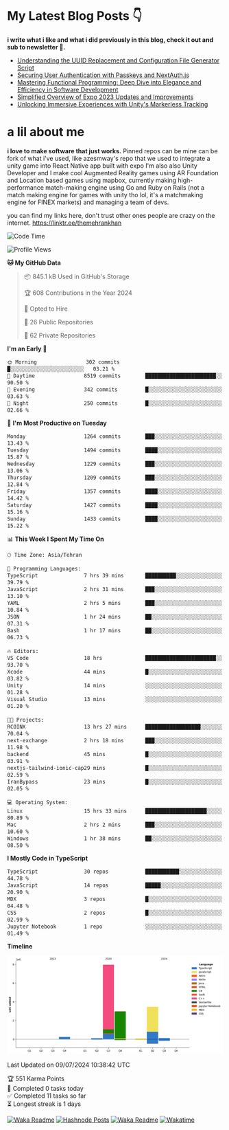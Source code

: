 # My Latest Blog Posts 👇
**i write what i like and what i did previously in this blog, check it out and sub to newsletter 🫡.**

<!-- HASHNODE_BLOG:START -->
- [Understanding the UUID Replacement and Configuration File Generator Script](https://themehrankhan.hashnode.dev/understanding-the-uuid-replacement-and-configuration-file-generator-script)
- [Securing User Authentication with Passkeys and NextAuth.js](https://themehrankhan.hashnode.dev/securing-user-authentication-with-passkeys-and-nextauthjs)
- [Mastering Functional Programming: Deep Dive into Elegance and Efficiency in Software Development](https://themehrankhan.hashnode.dev/mastering-functional-programming-deep-dive-into-elegance-and-efficiency-in-software-development)
- [Simplified Overview of Expo 2023 Updates and Improvements](https://themehrankhan.hashnode.dev/expo-2023-updates-and-features-summary)
- [Unlocking Immersive Experiences with Unity's Markerless Tracking](https://themehrankhan.hashnode.dev/unlocking-immersive-experiences-with-unitys-markerless-tracking)

<!-- HASHNODE_BLOG:END -->

# a lil about me
**i love to make  software that just works.**
Pinned repos can be mine can be fork of what i've used, like azesmway's repo that we used to integrate a unity game into React Native app built with expo I'm also also Unity Developer and I make cool Augmented Reality games using AR Foundation and Location based games using mapbox, currently making high-performance match-making engine using Go and Ruby on Rails (not a match making engine for games with unity tho lol, it's a matchmaking engine for FINEX markets) and managing a team of devs.

you can find my links here, don't trust other ones people are crazy on the internet.
https://linktr.ee/themehrankhan

<!--START_SECTION:waka-->
![Code Time](http://img.shields.io/badge/Code%20Time-494%20hrs%2031%20mins-blue)

![Profile Views](http://img.shields.io/badge/Profile%20Views-309-blue)

**🐱 My GitHub Data** 

> 📦 845.1 kB Used in GitHub's Storage 
 > 
> 🏆 608 Contributions in the Year 2024
 > 
> 💼 Opted to Hire
 > 
> 📜 26 Public Repositories 
 > 
> 🔑 62 Private Repositories 
 > 
**I'm an Early 🐤** 

```text
🌞 Morning                302 commits         █░░░░░░░░░░░░░░░░░░░░░░░░   03.21 % 
🌆 Daytime                8519 commits        ███████████████████████░░   90.50 % 
🌃 Evening                342 commits         █░░░░░░░░░░░░░░░░░░░░░░░░   03.63 % 
🌙 Night                  250 commits         █░░░░░░░░░░░░░░░░░░░░░░░░   02.66 % 
```
📅 **I'm Most Productive on Tuesday** 

```text
Monday                   1264 commits        ███░░░░░░░░░░░░░░░░░░░░░░   13.43 % 
Tuesday                  1494 commits        ████░░░░░░░░░░░░░░░░░░░░░   15.87 % 
Wednesday                1229 commits        ███░░░░░░░░░░░░░░░░░░░░░░   13.06 % 
Thursday                 1209 commits        ███░░░░░░░░░░░░░░░░░░░░░░   12.84 % 
Friday                   1357 commits        ████░░░░░░░░░░░░░░░░░░░░░   14.42 % 
Saturday                 1427 commits        ████░░░░░░░░░░░░░░░░░░░░░   15.16 % 
Sunday                   1433 commits        ████░░░░░░░░░░░░░░░░░░░░░   15.22 % 
```


📊 **This Week I Spent My Time On** 

```text
🕑︎ Time Zone: Asia/Tehran

💬 Programming Languages: 
TypeScript               7 hrs 39 mins       ██████████░░░░░░░░░░░░░░░   39.79 % 
JavaScript               2 hrs 31 mins       ███░░░░░░░░░░░░░░░░░░░░░░   13.10 % 
YAML                     2 hrs 5 mins        ███░░░░░░░░░░░░░░░░░░░░░░   10.84 % 
JSON                     1 hr 24 mins        ██░░░░░░░░░░░░░░░░░░░░░░░   07.31 % 
Bash                     1 hr 17 mins        ██░░░░░░░░░░░░░░░░░░░░░░░   06.73 % 

🔥 Editors: 
VS Code                  18 hrs              ███████████████████████░░   93.70 % 
Xcode                    44 mins             █░░░░░░░░░░░░░░░░░░░░░░░░   03.82 % 
Unity                    14 mins             ░░░░░░░░░░░░░░░░░░░░░░░░░   01.28 % 
Visual Studio            13 mins             ░░░░░░░░░░░░░░░░░░░░░░░░░   01.20 % 

🐱‍💻 Projects: 
RCOINX                   13 hrs 27 mins      ██████████████████░░░░░░░   70.04 % 
next-exchange            2 hrs 18 mins       ███░░░░░░░░░░░░░░░░░░░░░░   11.98 % 
backend                  45 mins             █░░░░░░░░░░░░░░░░░░░░░░░░   03.91 % 
nextjs-tailwind-ionic-cap29 mins             █░░░░░░░░░░░░░░░░░░░░░░░░   02.59 % 
IranBypass               23 mins             █░░░░░░░░░░░░░░░░░░░░░░░░   02.05 % 

💻 Operating System: 
Linux                    15 hrs 33 mins      ████████████████████░░░░░   80.89 % 
Mac                      2 hrs 2 mins        ███░░░░░░░░░░░░░░░░░░░░░░   10.60 % 
Windows                  1 hr 38 mins        ██░░░░░░░░░░░░░░░░░░░░░░░   08.50 % 
```

**I Mostly Code in TypeScript** 

```text
TypeScript               30 repos            ███████████░░░░░░░░░░░░░░   44.78 % 
JavaScript               14 repos            █████░░░░░░░░░░░░░░░░░░░░   20.90 % 
MDX                      3 repos             █░░░░░░░░░░░░░░░░░░░░░░░░   04.48 % 
CSS                      2 repos             █░░░░░░░░░░░░░░░░░░░░░░░░   02.99 % 
Jupyter Notebook         1 repo              ░░░░░░░░░░░░░░░░░░░░░░░░░   01.49 % 
```



**Timeline**

![Lines of Code chart](https://raw.githubusercontent.com/TheMehranKhan/TheMehranKhan/main/assets/bar_graph.png)


 Last Updated on 09/07/2024 10:38:42 UTC
<!--END_SECTION:waka-->

<!-- TODO-IST:START -->
🏆  551 Karma Points           
🌸  Completed 0 tasks today           
✅  Completed 11 tasks so far           
⏳  Longest streak is 1 days
<!-- TODO-IST:END -->

[![Waka Readme](https://github.com/TheMehranKhan/themehrankhan/actions/workflows/main.yml/badge.svg)](https://github.com/TheMehranKhan/themehrankhan/actions/workflows/main.yml)
[![Hashnode Posts](https://github.com/TheMehranKhan/themehrankhan/actions/workflows/hashnode.yml/badge.svg)](https://github.com/TheMehranKhan/themehrankhan/actions/workflows/hashnode.yml)
[![Waka Readme](https://github.com/TheMehranKhan/themehrankhan/actions/workflows/waka.yml/badge.svg)](https://github.com/TheMehranKhan/themehrankhan/actions/workflows/waka.yml)
[![Wakatime](https://wakatime.com/badge/user/d070bdfa-1040-49d4-8c79-90d700607e27.svg)](https://wakatime.com/@d070bdfa-1040-49d4-8c79-90d700607e27)
